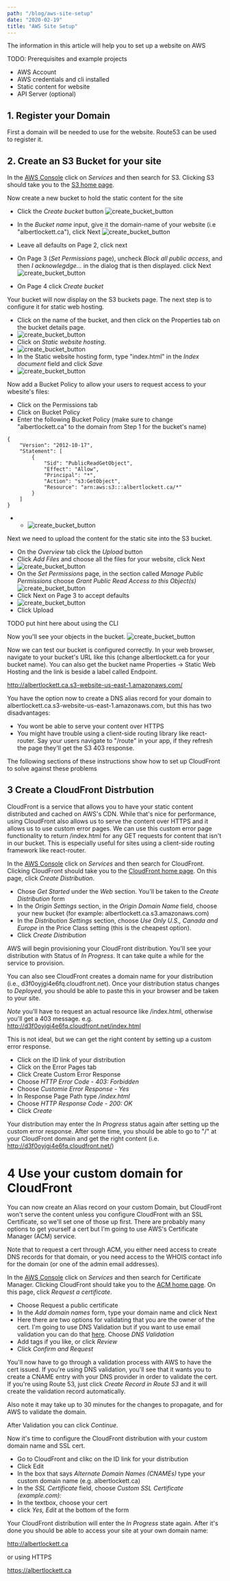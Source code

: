 ```yaml
---
path: "/blog/aws-site-setup"
date: "2020-02-19"
title: "AWS Site Setup"
---
```


The information in this article will help you to set up a website on AWS

TODO: Prerequisites and example projects
- AWS Account
- AWS credentials and cli installed
- Static content for website
- API Server (optional)

## 1. Register your Domain

First a domain will be needed to use for the website. Route53 can be used to register it.

## 2. Create an S3 Bucket for your site

In the [AWS Console](https://console.aws.amazon.com/console/home) click on _Services_ and then search for S3. Clicking
S3 should take you to the [S3 home page](https://s3.console.aws.amazon.com/s3/home).

Now create a new bucket to hold the static content for the site
- Click the _Create bucket_ button
  ![create_bucket_button](./aws-site-setup/part_2/pic_1.png)

- In the _Bucket name_ input, give it the domain-name of your website (i.e "albertlockett.ca"), click Next
 ![create_bucket_button](./aws-site-setup/part_2/pic_2.png)
- Leave all defaults on Page 2, click next
- On Page 3 (_Set Permissions_ page), uncheck _Block all public access_, and then _I acknowlegdge..._ in the dialog that
  is then displayed. click Next
  ![create_bucket_button](./aws-site-setup/part_2/pic_3.png)
- On Page 4 click _Create bucket_


Your bucket will now display on the S3 buckets page. The next step is to configure it for static web hosting. 
- Click on the name of the bucket, and then click on the Properties tab on the bucket details page. 
- ![create_bucket_button](./aws-site-setup/part_2/pic_4.png)
- Click on _Static website hosting_.
- ![create_bucket_button](./aws-site-setup/part_2/pic_5.png)
- In the Static website hosting form, type "index.html" in the _Index document_ field and click _Save_
- ![create_bucket_button](./aws-site-setup/part_2/pic_6.png)

Now add a Bucket Policy to allow your users to request access to your wbesite's files:
- Click on the Permissions tab
- Click on Bucket Policy
- Enter the following Bucket Policy (make sure to change "albertlockett.ca" to the domain from Step 1 for the bucket's 
  name)
```
{
    "Version": "2012-10-17",
    "Statement": [
        {
            "Sid": "PublicReadGetObject",
            "Effect": "Allow",
            "Principal": "*",
            "Action": "s3:GetObject",
            "Resource": "arn:aws:s3:::albertlockett.ca/*"
        }
    ]
}
```

- - ![create_bucket_button](./aws-site-setup/part_2/pic_7.png)

Next we need to upload the content for the static site into the S3 bucket.
- On the _Overview_ tab click the _Upload_ button
- Click _Add Files_ and choose all the files for your website, click Next
- ![create_bucket_button](./aws-site-setup/part_2/pic_8.png)
- On the _Set Permissions_ page, in the section called _Manage Public Permissions_ choose _Grant Public Read Access 
  to this Object(s)_
  ![create_bucket_button](./aws-site-setup/part_2/pic_9.png)
- Click Next on Page 3 to accept defaults
- ![create_bucket_button](./aws-site-setup/part_2/pic_10.png)
- Click Upload

TODO put hint here about using the CLI

Now you'll see your objects in the bucket.
![create_bucket_button](./aws-site-setup/part_2/pic_11.png)

Now we can test our bucket is configured correctly. In your web browser, navigate to your bucket's URL like this
(change albertlockett.ca for your bucket name). You can also get the bucket name Properties -> Static Web Hosting and 
the link is beside a label called Endpoint.

http://albertlockett.ca.s3-website-us-east-1.amazonaws.com/

You have the option now to create a DNS alias record for your domain to 
albertlockett.ca.s3-website-us-east-1.amazonaws.com, but this has two disadvantages:
- You wont be able to serve your content over HTTPS
- You might have trouble using a client-side routing library like react-router. Say your users navigate to "/route" in
  your app, if they refresh the page they'll get the S3 403 response.

The following sections of these instructions show how to set up CloudFront to solve against these problems

## 3 Create a CloudFront Distrbution

CloudFront is a service that allows you to have your static content distributed and cached on AWS's CDN. While that's
nice for performance, using CloudFront also allows us to serve the content over HTTPS and it allows us to use custom
error pages. We can use this custom error page functionality to return /index.html for any GET requests for content that
isn't in our bucket. This is especially useful for sites using a client-side routing framework like react-router.

In the [AWS Console](https://console.aws.amazon.com/console/home) click on _Services_ and then search for CloudFront. 
Clicking CloudFront should take you to the [CloudFront home page](https://console.aws.amazon.com/cloudfront/home). On
this page, click _Create Distribution_.

- Chose _Get Started_ under the _Web_ section. You'll be taken to the _Create Distribution_ form
- In the _Origin Settings_ section, in the _Origin Domain Name_ field, choose your new bucket (for example: 
  albertlockett.ca.s3.amazonaws.com)
- In the _Distribution Settings_ section, choose _Use Only U.S., Canada and Europe_ in the Price Class setting (this is
  the cheapest option).
- Click _Create Distribution_

AWS will begin provisioning your CloudFront distribution. You'll see your distribution with Status of _In Progress_. It 
can take quite a while for the service to provision.

You can also see CloudFront creates a domain name for your distribution (i.e., d3f0oyjgi4e6fq.cloudfront.net). Once your 
distribution status changes to _Deployed_, you should be able to paste this in your browser and be taken to your site.

_Note_ you'll have to request an actual resource like /index.html, otherwise you'll get a 403 message. e.g.
http://d3f0oyjgi4e6fq.cloudfront.net/index.html

This is not ideal, but we can get the right content by setting up a custom error response. 

- Click on the ID link of your distribution
- Click on the Error Pages tab
- Click Create Custom Error Response
- Choose _HTTP Error Code_ - _403: Forbidden_
- Choose _Customie Error Response_ - _Yes_
- In Response Page Path type _/index.html_
- Choose _HTTP Response Code_ - _200: OK_
- Click _Create_

Your distribution may enter the _In Progress_ status again after setting up the custom error response. After some time,
you should be able to go to "/" at your CloudFront domain and get the right content (i.e. 
http://d3f0oyjgi4e6fq.cloudfront.net/)


# 4 Use your custom domain for CloudFront

You can now create an Alias record on your custom Domain, but CloudFront won't serve the content unless you configure
CloudFront with an SSL Certificate, so we'll set one of those up first. There are probably many options to get yourself
a cert but I'm going to use AWS's Certificate Manager (ACM) service.

Note that to request a cert through ACM, you either need access to create DNS records for that domain, or you need 
access to the WHOIS contact info for the domain (or one of the admin email addresses).

In the [AWS Console](https://console.aws.amazon.com/console/home) click on _Services_ and then search for Certificate 
Manager. Clicking CloudFront should take you to the [ACM home page](https://console.aws.amazon.com/acm/hom). On
this page, click _Request a certificate_.

- Choose Request a public certificate
- In the _Add domain names_ form, type your domain name and click Next
- Here there are two options for validating that you are the owner of the cert. I'm going to use DNS Validation but if
  you want to use email validation you can do that 
  [here](https://docs.aws.amazon.com/acm/latest/userguide/gs-acm-validate-email.html). Choose _DNS Validation_
- Add tags if you like, or click _Review_
- Click _Confirm and Request_

You'll now have to go through a validation process with AWS to have the cert issued. If you're using DNS validation,
you'll see that it wants you to create a CNAME entry with your DNS provider in order to validate the cert. If you're 
using Route 53, just click _Create Record in Route 53_ and it will create the validation record automatically.

Also note it may take up to 30 minutes for the changes to propagate, and for AWS to validate the domain.

After Validation you can click _Continue_.

Now it's time to configure the CloudFront distribution with your custom domain name and SSL cert. 
- Go to CloudFront and clikc on the ID link for your distribution
- Click Edit
- In the box that says _Alternate Domain Names (CNAMEs)_ type your custom domain name (e.g. albertlockett.ca)
- In the _SSL Certificate_ field, choose _Custom SSL Certificate (example.com):_
- In the textbox, choose your cert
- click _Yes, Edit_ at the bottom of the form

Your CloudFront distribution will enter the _In Progress_ state again. After it's done you should be able to access 
your site at your own domain name:

http://albertlockett.ca

or using HTTPS

https://albertlockett.ca